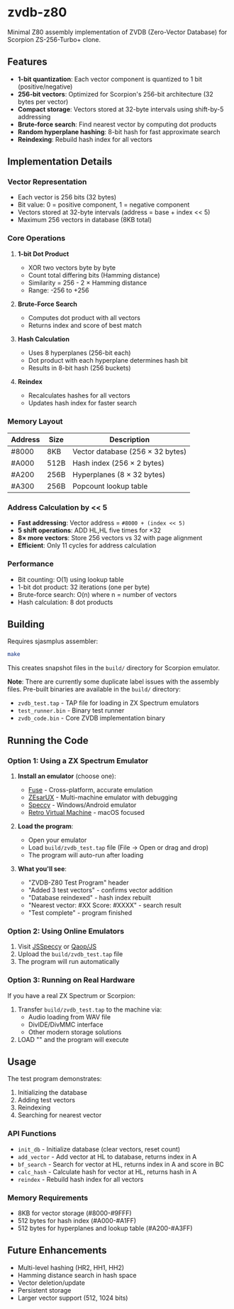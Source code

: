 # zvdb-z80

Minimal Z80 assembly implementation of ZVDB (Zero-Vector Database) for Scorpion ZS-256-Turbo+ clone.

## Features

- **1-bit quantization**: Each vector component is quantized to 1 bit (positive/negative)
- **256-bit vectors**: Optimized for Scorpion's 256-bit architecture (32 bytes per vector)
- **Compact storage**: Vectors stored at 32-byte intervals using shift-by-5 addressing
- **Brute-force search**: Find nearest vector by computing dot products
- **Random hyperplane hashing**: 8-bit hash for fast approximate search
- **Reindexing**: Rebuild hash index for all vectors

## Implementation Details

### Vector Representation
- Each vector is 256 bits (32 bytes)
- Bit value: 0 = positive component, 1 = negative component
- Vectors stored at 32-byte intervals (address = base + index << 5)
- Maximum 256 vectors in database (8KB total)

### Core Operations

1. **1-bit Dot Product**
   - XOR two vectors byte by byte
   - Count total differing bits (Hamming distance)
   - Similarity = 256 - 2 × Hamming distance
   - Range: -256 to +256

2. **Brute-Force Search**
   - Computes dot product with all vectors
   - Returns index and score of best match

3. **Hash Calculation**
   - Uses 8 hyperplanes (256-bit each)
   - Dot product with each hyperplane determines hash bit
   - Results in 8-bit hash (256 buckets)

4. **Reindex**
   - Recalculates hashes for all vectors
   - Updates hash index for faster search

### Memory Layout

| Address | Size | Description |
|---------|------|-------------|
| #8000 | 8KB | Vector database (256 × 32 bytes) |
| #A000 | 512B | Hash index (256 × 2 bytes) |
| #A200 | 256B | Hyperplanes (8 × 32 bytes) |
| #A300 | 256B | Popcount lookup table |

### Address Calculation by << 5

- **Fast addressing**: Vector address = `#8000 + (index << 5)`
- **5 shift operations**: ADD HL,HL five times for ×32
- **8× more vectors**: Store 256 vectors vs 32 with page alignment
- **Efficient**: Only 11 cycles for address calculation

### Performance

- Bit counting: O(1) using lookup table
- 1-bit dot product: 32 iterations (one per byte)
- Brute-force search: O(n) where n = number of vectors
- Hash calculation: 8 dot products

## Building

Requires sjasmplus assembler:

```bash
make
```

This creates snapshot files in the `build/` directory for Scorpion emulator.

**Note**: There are currently some duplicate label issues with the assembly files. Pre-built binaries are available in the `build/` directory:
- `zvdb_test.tap` - TAP file for loading in ZX Spectrum emulators
- `test_runner.bin` - Binary test runner
- `zvdb_code.bin` - Core ZVDB implementation binary

## Running the Code

### Option 1: Using a ZX Spectrum Emulator

1. **Install an emulator** (choose one):
   - [Fuse](http://fuse-emulator.sourceforge.net/) - Cross-platform, accurate emulation
   - [ZEsarUX](https://github.com/chernandezba/zesarux) - Multi-machine emulator with debugging
   - [Speccy](https://fms.komkon.org/Speccy/) - Windows/Android emulator
   - [Retro Virtual Machine](http://www.retrovirtualmachine.org/) - macOS focused

2. **Load the program**:
   - Open your emulator
   - Load `build/zvdb_test.tap` file (File → Open or drag and drop)
   - The program will auto-run after loading

3. **What you'll see**:
   - "ZVDB-Z80 Test Program" header
   - "Added 3 test vectors" - confirms vector addition
   - "Database reindexed" - hash index rebuilt
   - "Nearest vector: #XX Score: #XXXX" - search result
   - "Test complete" - program finished

### Option 2: Using Online Emulators

1. Visit [JSSpeccy](https://jsspeccy.zxdemo.org/) or [Qaop/JS](http://torinak.com/qaop/en)
2. Upload the `build/zvdb_test.tap` file
3. The program will run automatically

### Option 3: Running on Real Hardware

If you have a real ZX Spectrum or Scorpion:
1. Transfer `build/zvdb_test.tap` to the machine via:
   - Audio loading from WAV file
   - DivIDE/DivMMC interface
   - Other modern storage solutions
2. LOAD "" and the program will execute

## Usage

The test program demonstrates:
1. Initializing the database
2. Adding test vectors
3. Reindexing
4. Searching for nearest vector

### API Functions

- `init_db` - Initialize database (clear vectors, reset count)
- `add_vector` - Add vector at HL to database, returns index in A
- `bf_search` - Search for vector at HL, returns index in A and score in BC
- `calc_hash` - Calculate hash for vector at HL, returns hash in A
- `reindex` - Rebuild hash index for all vectors

### Memory Requirements

- 8KB for vector storage (#8000-#9FFF)
- 512 bytes for hash index (#A000-#A1FF)
- 512 bytes for hyperplanes and lookup table (#A200-#A3FF)

## Future Enhancements

- Multi-level hashing (HR2, HH1, HH2)
- Hamming distance search in hash space
- Vector deletion/update
- Persistent storage
- Larger vector support (512, 1024 bits)